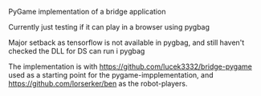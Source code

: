 PyGame implementation of a bridge application

Currently just testing if it can play in a browser using pygbag

Major setback as tensorflow is not available in pygbag, and still haven't checked the DLL for DS can run i pygbag

The implementation is with https://github.com/lucek3332/bridge-pygame used as a starting point for the pygame-impplementation, and https://github.com/lorserker/ben as the robot-players.
